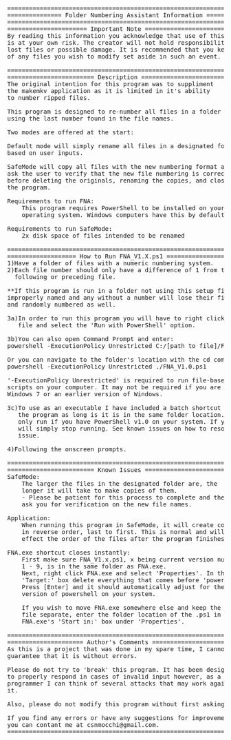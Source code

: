 <pre>
======================================================================
=============== Folder Numbering Assistant Information ===============
======================================================================
====================== Important Note ================================
By reading this information you acknowledge that use of this program
is at your own risk. The creator will not hold responsibility for any
lost files or possible damage. It is recommended that you keep a copy
of any files you wish to modify set aside in such an event.

======================================================================
======================== Description =================================
The original intention for this program was to suppliment
the makemkv application as it is limited in it's ability
to number ripped files.

This program is designed to re-number all files in a folder 
using the last number found in the file names. 

Two modes are offered at the start:

Default mode will simply rename all files in a designated folder 
based on user inputs.

SafeMode will copy all files with the new numbering format and
ask the user to verify that the new file numbering is correct
before deleting the originals, renaming the copies, and closing
the program.

Requirements to run FNA:
	This program requires PowerShell to be installed on your 
	operating system. Windows computers have this by default.

Requirements to run SafeMode:
	2x disk space of files intended to be renamed

======================================================================
=================== How to Run FNA_V1.X.ps1 ==========================
1)Have a folder of files with a numeric numbering system. 
2)Each file number should only have a difference of 1 from the 
  following or preceding file. 

**If this program is run in a folder not using this setup files will be 
improperly named and any without a number will lose their file extension 
and randomly numbered as well.
 
3a)In order to run this program you will have to right click the
   file and select the 'Run with PowerShell' option. 

3b)You can also open Command Prompt and enter:
powershell -ExecutionPolicy Unrestricted C:/[path to file]/FNA_V1.0.ps1

Or you can navigate to the folder's location with the cd command and run:
powershell -ExecutionPolicy Unrestricted ./FNA_V1.0.ps1

'-ExecutionPolicy Unrestricted' is required to run file-based PowerShell
scripts on your computer. It may not be required if you are using
Windows 7 or an earlier version of Windows.

3c)To use as an executable I have included a batch shortcut that will run
   the program as long is it is in the same folder location. This will
   only run if you have PowerShell v1.0 on your system. If you do not it
   will simply stop running. See known issues on how to resolve this
   issue.

4)Following the onscreen prompts.

======================================================================
======================== Known Issues ================================
SafeMode:
	The larger the files in the designated folder are, the
	longer it will take to make copies of them.
	- Please be patient for this process to complete and then
	ask you for verification on the new file names.

Application:
	When running this program in SafeMode, it will create copies
	in reverse order, last to first. This is normal and will not
	effect the order of the files after the program finishes.

FNA.exe shortcut closes instantly:
	First make sure FNA_V1.x.ps1, x being current version number
	1 - 9, is in the same folder as FNA.exe.
	Next, right click FNA.exe and select 'Properties'. In the
	'Target:' box delete everything that comes before 'powershell.exe'.
	Press [Enter] and it should automatically adjust for the current
	version of powershell on your system.

	If you wish to move FNA.exe somewhere else and keep the .ps1
	file separate, enter the folder location of the .ps1 in
	FNA.exe's 'Start in:' box under 'Properties'.
	
======================================================================
===================== Author's Comments ==============================
As this is a project that was done in my spare time, I cannot
guarantee that it is without errors. 

Please do not try to 'break' this program. It has been designed 
to properly respond in cases of invalid input however, as a 
programmer I can think of several attacks that may work against
it.

Also, please do not modify this program without first asking.

If you find any errors or have any suggestions for improvement
you can contant me at csnmocchi@gmail.com.
======================================================================
</pre>
